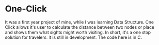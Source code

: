 # One-Click
It was a first year project of mine, while I was learning Data Structure. One Click allows it's user to calculate the distance between two nodes or place and shows them what sights might worth visiting. In short, it's a one stop solution for travelers. It is still in development. The code here is in C.
